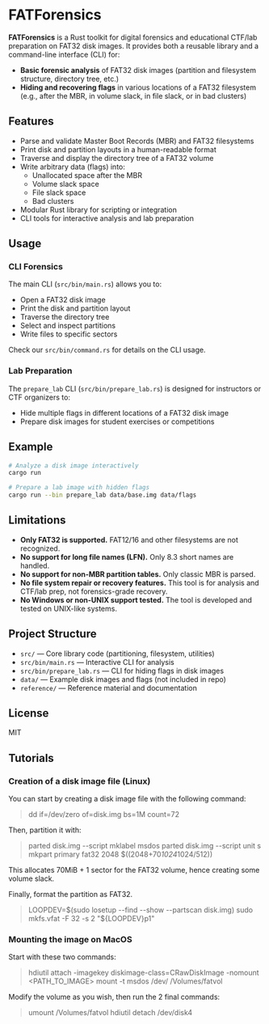 # FATForensics

**FATForensics** is a Rust toolkit for digital forensics and educational CTF/lab preparation on FAT32 disk images. It provides both a reusable library and a command-line interface (CLI) for:

- **Basic forensic analysis** of FAT32 disk images (partition and filesystem structure, directory tree, etc.)
- **Hiding and recovering flags** in various locations of a FAT32 filesystem (e.g., after the MBR, in volume slack, in file slack, or in bad clusters)

## Features

- Parse and validate Master Boot Records (MBR) and FAT32 filesystems
- Print disk and partition layouts in a human-readable format
- Traverse and display the directory tree of a FAT32 volume
- Write arbitrary data (flags) into:
  - Unallocated space after the MBR
  - Volume slack space
  - File slack space
  - Bad clusters
- Modular Rust library for scripting or integration
- CLI tools for interactive analysis and lab preparation

## Usage

### CLI Forensics

The main CLI (`src/bin/main.rs`) allows you to:
- Open a FAT32 disk image
- Print the disk and partition layout
- Traverse the directory tree
- Select and inspect partitions
- Write files to specific sectors

Check our `src/bin/command.rs` for details on the CLI usage.

### Lab Preparation

The `prepare_lab` CLI (`src/bin/prepare_lab.rs`) is designed for instructors or CTF organizers to:
- Hide multiple flags in different locations of a FAT32 disk image
- Prepare disk images for student exercises or competitions

## Example

```sh
# Analyze a disk image interactively
cargo run

# Prepare a lab image with hidden flags
cargo run --bin prepare_lab data/base.img data/flags
```

## Limitations

- **Only FAT32 is supported.** FAT12/16 and other filesystems are not recognized.
- **No support for long file names (LFN).** Only 8.3 short names are handled.
- **No support for non-MBR partition tables.** Only classic MBR is parsed.
- **No file system repair or recovery features.** This tool is for analysis and CTF/lab prep, not forensics-grade recovery.
- **No Windows or non-UNIX support tested.** The tool is developed and tested on UNIX-like systems.

## Project Structure

- `src/` — Core library code (partitioning, filesystem, utilities)
- `src/bin/main.rs` — Interactive CLI for analysis
- `src/bin/prepare_lab.rs` — CLI for hiding flags in disk images
- `data/` — Example disk images and flags (not included in repo)
- `reference/` — Reference material and documentation

## License

MIT

## Tutorials

### Creation of a disk image file (Linux)

You can start by creating a disk image file with the following command:

> dd if=/dev/zero of=disk.img bs=1M count=72

Then, partition it with:

> parted disk.img --script mklabel msdos
> parted disk.img --script unit s mkpart primary fat32 2048 $((2048+70*1024*1024/512))

This allocates 70MiB + 1 sector for the FAT32 volume, hence creating some volume slack.

Finally, format the partition as FAT32.

> LOOPDEV=$(sudo losetup --find --show --partscan disk.img)
> sudo mkfs.vfat -F 32 -s 2 "${LOOPDEV}p1"

### Mounting the image on MacOS

Start with these two commands:
> hdiutil attach -imagekey diskimage-class=CRawDiskImage -nomount <PATH_TO_IMAGE>
> mount -t msdos /dev/<DISK> /Volumes/fatvol

Modify the volume as you wish, then run the 2 final commands:

> umount /Volumes/fatvol
> hdiutil detach /dev/disk4
